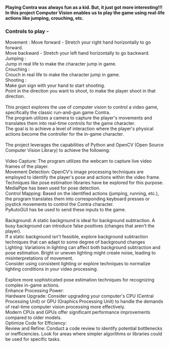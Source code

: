 **Playing Contra was always fun as a kid. But, it just got more interesting!!!<br>
In this project Computer Vision enables us to play the game using real-life actions like jumping, crouching, etc.**<br>

<h3>Controls to play -</h3>

Movement :
Move forward - Stretch your right hand horizontally to go forward.<br>
Move backward - Stretch your left hand horizontally to go backward.<br>
Jumping :<br>
Jump in real life to make the character jump in game.<br>
Crouching :<br>
Crouch in real life to make the character jump in game.<br>
Shooting :<br>
Make gun sign with your hand to start shooting.<br>
Point in the direction you want to shoot, to make the player shoot in that direction.<br>
<br>
This project explores the use of computer vision to control a video game, specifically the classic run-and-gun game Contra.<br>
The program utilizes a camera to capture the player's movements and translates them into real-time controls for the game character.<br>
The goal is to achieve a level of interaction where the player's physical actions become the controller for the in-game character.<br>
<br>
The project leverages the capabilities of Python and OpenCV (Open Source Computer Vision Library) to achieve the following:<br>
<br>
Video Capture: The program utilizes the webcam to capture live video frames of the player.<br>
Movement Detection: OpenCV's image processing techniques are employed to identify the player's pose and actions within the video frame. <br>
Techniques like pose estimation libraries have be explored for this purpose.<br>
MediaPipe has been used for pose detection.<br>
Control Mapping: Based on the identified actions (jumping, running, etc.), the program translates them into corresponding keyboard presses or joystick movements to control the Contra character. <br>
PyAutoGUI has be used to send these inputs to the game.<br>
<br>
Background: A static background is ideal for background subtraction. A busy background can introduce false positives (changes that aren't the player). <br>
If a static background isn't feasible, explore background subtraction techniques that can adapt to some degree of background changes<br>
Lighting: Variations in lighting can affect both background subtraction and pose estimation. Bright or uneven lighting might create noise, leading to misinterpretations of movement. <br>
Consider using consistent lighting or explore techniques to normalize lighting conditions in your video processing.<br>
<br>
Explore more sophisticated pose estimation techniques for recognizing complex in-game actions.<br>
Enhance Processing Power:<br>
Hardware Upgrade: Consider upgrading your computer's CPU (Central Processing Unit) or GPU (Graphics Processing Unit) to handle the demands of real-time computer vision processing more effectively.<br>
Modern CPUs and GPUs offer significant performance improvements compared to older models.<br>
Optimize Code for Efficiency:<br>
Review and Refine: Conduct a code review to identify potential bottlenecks or inefficiencies. Look for areas where simpler algorithms or libraries could be used for specific tasks.
